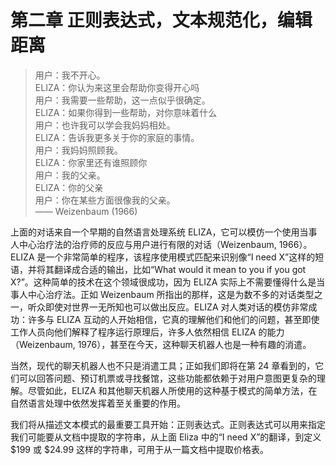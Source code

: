 # 第二章 正则表达式，文本规范化，编辑距离

> 用户：我不开心。  
> ELIZA：你认为来这里会帮助你变得开心吗  
> 用户：我需要一些帮助，这一点似乎很确定。  
> ELIZA：如果你得到一些帮助，对你意味着什么  
> 用户：也许我可以学会我妈妈相处。  
> ELIZA：告诉我更多关于你的家庭的事情。  
> 用户：我妈妈照顾我。  
> ELIZA：你家里还有谁照顾你  
> 用户：我的父亲。  
> ELIZA：你的父亲  
> 用户：你在某些方面很像我的父亲。  
> —— Weizenbaum (1966)

上面的对话来自一个早期的自然语言处理系统 ELIZA，它可以模仿一个使用当事人中心治疗法的治疗师的反应与用户进行有限的对话（Weizenbaum, 1966）。ELIZA 是一个非常简单的程序，该程序使用模式匹配来识别像“I need X”这样的短语，并将其翻译成合适的输出，比如“What would it mean to you if you got X?”。这种简单的技术在这个领域很成功，因为 ELIZA 实际上不需要懂得什么是当事人中心治疗法。正如 Weizenbaum 所指出的那样，这是为数不多的对话类型之一，听众即使对世界一无所知也可以做出反应。ELIZA 对人类对话的模仿非常成功：许多与 ELIZA 互动的人开始相信，它真的理解他们和他们的问题，甚至即使工作人员向他们解释了程序运行原理后，许多人依然相信 ELIZA 的能力（Weizenbaum, 1976），甚至在今天，这种聊天机器人也是一种有趣的消遣。

当然，现代的聊天机器人也不只是消遣工具；正如我们即将在第 24 章看到的，它们可以回答问题、预订机票或寻找餐馆，这些功能都依赖于对用户意图更复杂的理解。尽管如此，ELIZA 和其他聊天机器人所使用的这种基于模式的简单方法，在自然语言处理中依然发挥着至关重要的作用。

我们将从描述文本模式的最重要工具开始：正则表达式。正则表达式可以用来指定我们可能要从文档中提取的字符串，从上面 Eliza 中的“I need X”的翻译，到定义 $199 或 $24.99 这样的字符串，可用于从一篇文档中提取价格表。
